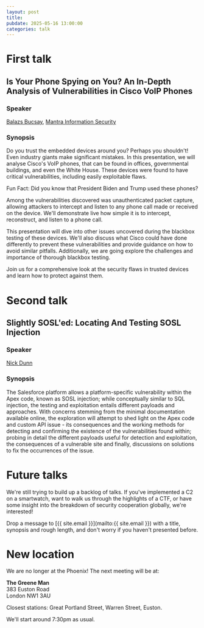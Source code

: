 ```yaml
---
layout: post
title:
pubdate: 2025-05-16 13:00:00
categories: talk
---
```

# First talk

## Is Your Phone Spying on You? An In-Depth Analysis of Vulnerabilities in Cisco VoIP Phones

### Speaker

[Balazs Bucsay](https://twitter.com/xoreipeip), [Mantra Information Security](https://mantrainfosec.com)

### Synopsis

Do you trust the embedded devices around you? Perhaps you shouldn't! Even industry giants make significant mistakes. In this presentation, we will analyse Cisco's VoIP phones, that can be found in offices, governmental buildings, and even the White House. These devices were found to have critical vulnerabilities, including easily exploitable flaws.

Fun Fact: Did you know that President Biden and Trump used these phones?

Among the vulnerabilities discovered was unauthenticated packet capture, allowing attackers to intercept and listen to any phone call made or received on the device. We'll demonstrate live how simple it is to intercept, reconstruct, and listen to a phone call.

This presentation will dive into other issues uncovered during the blackbox testing of these devices. We'll also discuss what Cisco could have done differently to prevent these vulnerabilities and provide guidance on how to avoid similar pitfalls. Additionally, we are going explore the challenges and importance of thorough blackbox testing.

Join us for a comprehensive look at the security flaws in trusted devices and learn how to protect against them.


# Second talk

## Slightly SOSL'ed: Locating And Testing SOSL Injection

### Speaker

[Nick Dunn](https://bsky.app/profile/n1ckdunn.bsky.social)

### Synopsis

The Salesforce platform allows a platform-specific vulnerability within the
Apex code, known as SOSL injection; while conceptually similar to SQL
injection, the testing and exploitation entails different payloads and
approaches.
With concerns stemming from the minimal documentation available online, the
exploration will attempt to shed light on the Apex code and custom API
issue - its consequences and the working methods for detecting and confirming the existence of the vulnerabilities found within; probing in
detail the different payloads useful for detection and exploitation, the
consequences of a vulnerable site and finally, discussions on solutions to
fix the occurrences of the issue.


# Future talks

We're still trying to build up a backlog of talks. If you've implemented a C2 on a smartwatch, want to walk us through the highlights of a CTF, or have some insight into the breakdown of security cooperation globally, we're interested!

Drop a message to [{{ site.email }}](mailto:{{ site.email }}) with a title, synopsis and rough length, and don't worry if you haven't presented before.

# New location

We are no longer at the Phoenix! The next meeting will be at:

**The Greene Man**<br/>
383 Euston Road<br/>
London NW1 3AU

Closest stations: Great Portland Street, Warren Street, Euston.

We'll start around 7:30pm as usual.
